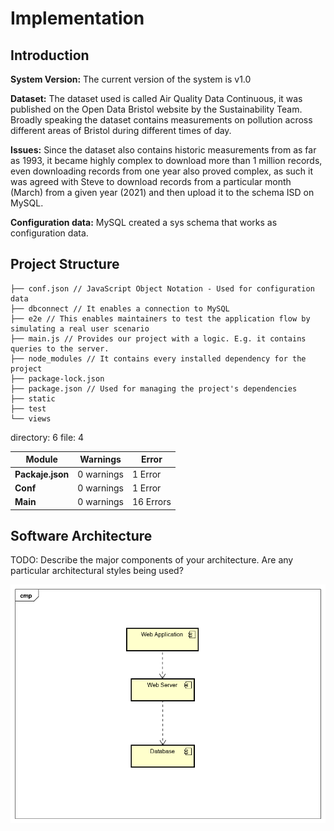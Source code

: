 # Implementation

## Introduction
**System Version:** The current version of the system is v1.0

**Dataset:** The dataset used is called Air Quality Data Continuous, it was published on the Open Data Bristol website by the Sustainability Team.  Broadly speaking the dataset contains measurements on pollution across different areas of Bristol during different times of day.

**Issues:** Since the dataset also contains historic measurements from as far as 1993, it became highly complex to download more than 1 million records, even downloading records from one year also proved complex, as such it was agreed with Steve to download records from a particular month (March) from a given year (2021) and then upload it to the schema ISD on MySQL. 

**Configuration data:** MySQL created a sys schema that works as configuration data.

## Project Structure

```
├── conf.json // JavaScript Object Notation - Used for configuration data
├── dbconnect // It enables a connection to MySQL
├── e2e // This enables maintainers to test the application flow by simulating a real user scenario
├── main.js // Provides our project with a logic. E.g. it contains queries to the server. 
├── node_modules // It contains every installed dependency for the project
├── package-lock.json
├── package.json // Used for managing the project's dependencies
├── static
├── test
└── views
```

directory: 6 file: 4


| **Module**        | **Warnings** | **Error** |
| -------------------------------------- | ------------------- | ------------------- |
| **Packaje.json** | 0 warnings| 1 Error |
| **Conf** | 0 warnings| 1 Error |
| **Main** | 0 warnings| 16 Errors |


## Software Architecture
TODO: Describe the major components of your architecture. Are any particular architectural styles being used?

![Insert your component Diagram here](images/component.png)
